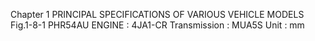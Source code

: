 Chapter 1
PRINCIPAL SPECIFICATIONS OF VARIOUS VEHICLE MODELS 
Fig.1-8-1  PHR54AU
ENGINE : 4JA1-CR
Transmission : MUA5S
Unit : mm